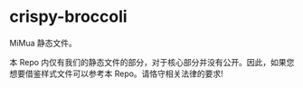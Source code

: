 # crispy-broccoli

MiMua 静态文件。

本 Repo 内仅有我们的静态文件的部分，对于核心部分并没有公开。因此，如果您想要借鉴样式文件可以参考本 Repo。请恪守相关法律的要求!
